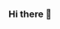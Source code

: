 ### Hi there 👋

<!--
**abdmalsai/abdmalsai** is a ✨ _special_ ✨ repository because its `README.md` (this file) appears on your GitHub profile.

Here are some ideas to get you started:

- 🔭 I’m currently working on ...
- 🌱 I’m currently learning how to program
- 👯 I’m looking to collaborate on ...
- 💬 Ask me about ...
- 📫 How to reach me: ...
- ⚡ Fun fact: I lift heavy thigns🏋🏾‍♂️ 
-->
